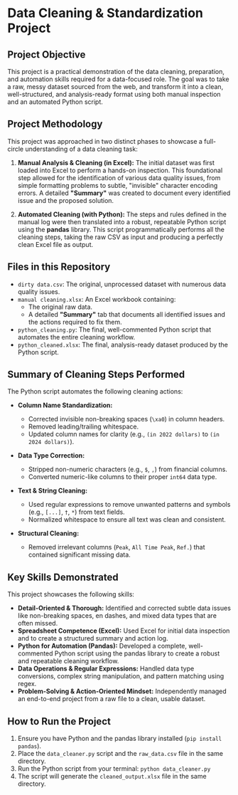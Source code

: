 # Data Cleaning & Standardization Project

## Project Objective

This project is a practical demonstration of the data cleaning, preparation, and automation skills required for a data-focused role. The goal was to take a raw, messy dataset sourced from the web, and transform it into a clean, well-structured, and analysis-ready format using both manual inspection and an automated Python script.

## Project Methodology

This project was approached in two distinct phases to showcase a full-circle understanding of a data cleaning task:

1.  **Manual Analysis & Cleaning (in Excel):** The initial dataset was first loaded into Excel to perform a hands-on inspection. This foundational step allowed for the identification of various data quality issues, from simple formatting problems to subtle, "invisible" character encoding errors. A detailed **"Summary"** was created to document every identified issue and the proposed solution.

2.  **Automated Cleaning (with Python):** The steps and rules defined in the manual log were then translated into a robust, repeatable Python script using the **pandas** library. This script programmatically performs all the cleaning steps, taking the raw CSV as input and producing a perfectly clean Excel file as output.

## Files in this Repository

*   `dirty data.csv`: The original, unprocessed dataset with numerous data quality issues.
*   `manual cleaning.xlsx`: An Excel workbook containing:
    *   The original raw data.
    *   A detailed **"Summary"** tab that documents all identified issues and the actions required to fix them.
*   `python_cleaning.py`: The final, well-commented Python script that automates the entire cleaning workflow.
*   `python_cleaned.xlsx`: The final, analysis-ready dataset produced by the Python script.

## Summary of Cleaning Steps Performed

The Python script automates the following cleaning actions:

*   **Column Name Standardization:**
    *   Corrected invisible non-breaking spaces (`\xa0`) in column headers.
    *   Removed leading/trailing whitespace.
    *   Updated column names for clarity (e.g., `(in 2022 dollars)` to `(in 2024 dollars)`).

*   **Data Type Correction:**
    *   Stripped non-numeric characters (e.g., `$`, `,`) from financial columns.
    *   Converted numeric-like columns to their proper `int64` data type.

*   **Text & String Cleaning:**
    *   Used regular expressions to remove unwanted patterns and symbols (e.g., `[...]`, `†`, `*`) from text fields.
    *   Normalized whitespace to ensure all text was clean and consistent.

*   **Structural Cleaning:**
    *   Removed irrelevant columns (`Peak`, `All Time Peak`, `Ref.`) that contained significant missing data.

## Key Skills Demonstrated

This project showcases the following skills:

*   **Detail-Oriented & Thorough:** Identified and corrected subtle data issues like non-breaking spaces, en dashes, and mixed data types that are often missed.
*   **Spreadsheet Competence (Excel):** Used Excel for initial data inspection and to create a structured summary and action log.
*   **Python for Automation (Pandas):** Developed a complete, well-commented Python script using the pandas library to create a robust and repeatable cleaning workflow.
*   **Data Operations & Regular Expressions:** Handled data type conversions, complex string manipulation, and pattern matching using regex.
*   **Problem-Solving & Action-Oriented Mindset:** Independently managed an end-to-end project from a raw file to a clean, usable dataset.

## How to Run the Project

1.  Ensure you have Python and the pandas library installed (`pip install pandas`).
2.  Place the `data_cleaner.py` script and the `raw_data.csv` file in the same directory.
3.  Run the Python script from your terminal: `python data_cleaner.py`
4.  The script will generate the `cleaned_output.xlsx` file in the same directory.
